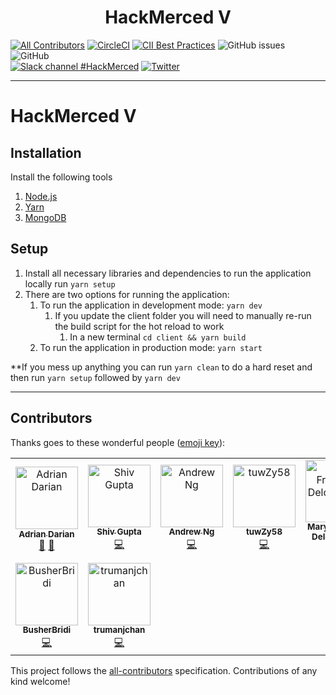 <p align="center">
 <!--<img src="https://raw.githubusercontent.com/HackMerced/HackMerced-V/master/logo.png" width="235">-->
  <h1 align="center">HackMerced V</h1>
</p>

[![All Contributors](https://img.shields.io/badge/all_contributors-8-orange.svg?style=flat-square)](#contributors)
[![CircleCI](https://circleci.com/gh/HackMerced/HackMerced-V.svg?style=svg)](https://circleci.com/gh/HackMerced/HackMerced-V)
[![CII Best Practices](https://bestpractices.coreinfrastructure.org/projects/2901/badge)](https://bestpractices.coreinfrastructure.org/projects/2901)
![GitHub issues](https://img.shields.io/github/issues-raw/HackMerced/HackMerced-V.svg?style=plastic)
![GitHub](https://img.shields.io/github/license/HackMerced/HackMerced-V.svg?style=plastic)
<br/>
[![Slack channel #HackMerced](https://img.shields.io/badge/slack-hackmerced-brightgreen.svg?logo=slack?style=plastic)](https://hackmerced2019.slack.com)
[![Twitter](https://img.shields.io/badge/twitter-@hackmerced-blue.svg?style=plastic)](https://twitter.com/hackmerced)

---

# HackMerced V

## Installation

Install the following tools

1. [Node.js](https://nodejs.org/en/)
2. [Yarn](https://yarnpkg.com/en/docs/install)
3. [MongoDB](https://docs.mongodb.com/manual/installation/)

## Setup

1. Install all necessary libraries and dependencies to run the application locally run `yarn setup`
2. There are two options for running the application:
   1. To run the application in development mode: `yarn dev`
      1. If you update the client folder you will need to manually re-run the build script for the hot reload to work
         1. In a new terminal `cd client && yarn build`
   2. To run the application in production mode: `yarn start`

**If you mess up anything you can run `yarn clean` to do a hard reset and then run `yarn setup` followed by `yarn dev`

---

## Contributors

Thanks goes to these wonderful people ([emoji key](https://allcontributors.org/docs/en/emoji-key)):

<!-- ALL-CONTRIBUTORS-LIST:START - Do not remove or modify this section -->
<!-- prettier-ignore -->
<table>
  <tr>
    <td align="center"><a href="http://linkedin.com/in/adriandarian/"><img src="https://avatars0.githubusercontent.com/u/23567187?v=4" width="100px;" alt="Adrian Darian"/><br /><sub><b>Adrian Darian</b></sub></a><br /><a href="#review-adriandarian" title="Reviewed Pull Requests">👀</a> <a href="#projectManagement-adriandarian" title="Project Management">📆</a></td>
    <td align="center"><a href="http://shivgupta.xyz"><img src="https://avatars3.githubusercontent.com/u/15200155?v=4" width="100px;" alt="Shiv Gupta"/><br /><sub><b>Shiv Gupta</b></sub></a><br /><a href="https://github.com/HackMerced/HackMerced-V/commits?author=shiv248" title="Code">💻</a></td>
    <td align="center"><a href="https://github.com/AndrewCNg24"><img src="https://avatars3.githubusercontent.com/u/50030044?v=4" width="100px;" alt="Andrew Ng"/><br /><sub><b>Andrew Ng</b></sub></a><br /><a href="https://github.com/HackMerced/HackMerced-V/commits?author=AndrewCNg24" title="Code">💻</a></td>
    <td align="center"><a href="https://github.com/tuwZy58"><img src="https://avatars2.githubusercontent.com/u/51281084?v=4" width="100px;" alt="tuwZy58"/><br /><sub><b>tuwZy58</b></sub></a><br /><a href="https://github.com/HackMerced/HackMerced-V/commits?author=tuwZy58" title="Code">💻</a></td>
    <td align="center"><a href="http://linkedin.com/in/maryfrancine"><img src="https://avatars0.githubusercontent.com/u/55856581?v=4" width="100px;" alt="Mary Francine Delos Reyes"/><br /><sub><b>Mary Francine Delos Reyes</b></sub></a><br /><a href="https://github.com/HackMerced/HackMerced-V/commits?author=maryharebear" title="Code">💻</a></td>
    <td align="center"><a href="https://github.com/gr8monk3ys"><img src="https://avatars1.githubusercontent.com/u/31302763?v=4" width="100px;" alt="Lorenzo Scaturchio"/><br /><sub><b>Lorenzo Scaturchio</b></sub></a><br /><a href="https://github.com/HackMerced/HackMerced-V/commits?author=gr8monk3ys" title="Code">💻</a></td>
    <td align="center"><a href="https://github.com/SidharthBabu121"><img src="https://avatars1.githubusercontent.com/u/43564345?v=4" width="100px;" alt="SidharthBabu121"/><br /><sub><b>SidharthBabu121</b></sub></a><br /><a href="https://github.com/HackMerced/HackMerced-V/commits?author=SidharthBabu121" title="Code">💻</a></td>
  </tr>
  <tr>
    <td align="center"><a href="https://github.com/BusherBridi"><img src="https://avatars3.githubusercontent.com/u/44107397?v=4" width="100px;" alt="BusherBridi"/><br /><sub><b>BusherBridi</b></sub></a><br /><a href="https://github.com/HackMerced/HackMerced-V/commits?author=BusherBridi" title="Code">💻</a></td>
    <td align="center"><a href="https://github.com/trumanjchan"><img src="https://avatars2.githubusercontent.com/u/43284404?v=4" width="100px;" alt="trumanjchan"/><br /><sub><b>trumanjchan</b></sub></a><br /><a href="https://github.com/HackMerced/HackMerced-V/commits?author=trumanjchan" title="Code">💻</a></td>
  </tr>
</table>

<!-- ALL-CONTRIBUTORS-LIST:END -->

This project follows the [all-contributors](https://github.com/all-contributors/all-contributors) specification. Contributions of any kind welcome!
